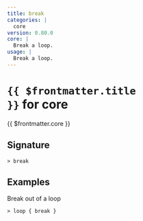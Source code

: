 ```yaml
---
title: break
categories: |
  core
version: 0.80.0
core: |
  Break a loop.
usage: |
  Break a loop.
---
```


# <code>{{ $frontmatter.title }}</code> for core

<div class='command-title'>{{ $frontmatter.core }}</div>

## Signature

```> break ```

## Examples

Break out of a loop
```shell
> loop { break }

```
